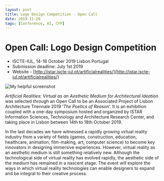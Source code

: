 ```yaml
---
layout: post
title: Logo Design Competition - Open Call
date: 2019-11-20
tags: [Conference, AI, CFP]
---
```


# Open Call: Logo Design Competition

* ISCTE-IUL, 14-18 October 2019 Lisbon Portugal
* Submission deadline: July 1st 2019
* Website - [http://istar.iscte-iul.pt/artificialrealities/](http://istar.iscte-iul.pt/artificialrealities/)

![My helpful screenshot]("caadria.github.io/img/CAADRIA-logo-competition-1113-small.jpg")
 




*Artificial Realities: Virtual as an Aesthetic Medium for Architectural Ideation* was selected through an Open Call to be an Associated Project of Lisbon Architecture Triennale 2019 ‘*The Poetics of Reason*’. It is an exhibition coupled with a one-day symposium hosted and organized by ISTAR Information Sciences, Technology and Architecture Research Center, and taking place in Lisbon between 14th to 18th October 2019.

In the last decades we have witnessed a rapidly growing virtual reality industry from a variety of fields (games, construction, education, healthcare, animation, film-making, art, computer science) to become key innovators in designing immersive experiences. However, virtual reality as an aesthetic medium is still something relatively new. Although the technological side of virtual reality has evolved rapidly, the aesthetic side of the medium has remained in a nascent stage. The event will explore the ways in which virtual reality technologies can enable designers to expand and be integral to their creative process.



